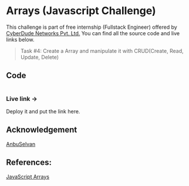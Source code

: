 # Arrays (Javascript Challenge)

This challenge is part of free internship (Fullstack Engineer) offered by [CyberDude Networks Pvt. Ltd.](https://cyberdudenetworks.com) You can find all the source code and live links below.

> Task #4: Create a Array and manipulate it with CRUD(Create, Read, Update, Delete)

## Code

```js

```

### Live link ->

Deploy it and put the link here.

## Acknowledgement

[AnbuSelvan](https://github.com/anburocky3)

## References:

[JavaScript Arrays](https://www.youtube.com/watch?v=Amu-MKgfkpk&list=PL73Obo20O_7ihsIM5K-hHYPrcqkkdQcLa&index=50)
